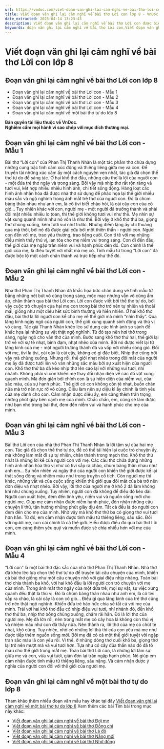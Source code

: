 ```yaml
---
url: https://vndoc.com/viet-doan-van-ghi-lai-cam-nghi-ve-bai-tho-loi-con-lop-8-297084
title: Viết đoạn văn ghi lại cảm nghĩ về bài thơ Lời con lớp 8 - VnDoc.com
date_extracted: 2025-04-14 13:23:43
description: Viết đoạn văn ghi lại cảm nghĩ về bài thơ Lời con được biên soạn nhằm giúp các em HS đạt kết quả tốt trong quá trình làm bài tập và học tập môn Ngữ văn lớp 8.
keywords: đoạn văn ghi lại cảm nghĩ về bài thơ Lời con,Viết đoạn văn ghi lại cảm nghĩ về bài thơ Lời con,đoạn văn ghi lại cảm nghĩ về một bài thơ tự do,ghi lại cảm nghĩ về bài thơ Lời con,Viết đoạn văn ghi lại cảm nghĩ về một bài thơ tự do,Viết đoạn văn ghi lại cảm nghĩ về bài thơ Lời con phan thị thanh nhàn,Viết đoạn văn ghi lại cảm nghĩ về một bài thơ tự do lời con,Viết đoạn văn ghi lại cảm nghĩ về một bài thơ tự do lớp 8,văn mẫu lớp 8,ngữ văn 8
---
```


# Viết đoạn văn ghi lại cảm nghĩ về bài thơ Lời con lớp 8
## **Đoạn văn ghi lại cảm nghĩ về bài thơ Lời con lớp 8**
  * Đoạn văn ghi lại cảm nghĩ về bài thơ Lời con - Mẫu 1
  * Đoạn văn ghi lại cảm nghĩ về bài thơ Lời con - Mẫu 2
  * Đoạn văn ghi lại cảm nghĩ về bài thơ Lời con - Mẫu 3
  * Đoạn văn ghi lại cảm nghĩ về bài thơ Lời con - Mẫu 4
  * Đoạn văn ghi lại cảm nghĩ về một bài thơ tự do lớp 8

**Bản quyền tài liệu thuộc về VnDoc.  
Nghiêm cấm mọi hành vi sao chép với mục đích thương mại.**
## **Đoạn văn ghi lại cảm nghĩ về bài thơ Lời con - Mẫu 1**
Bài thơ “Lời con” của Phan Thị Thanh Nhàn là một tác phẩm thơ chứa đựng những cung bậc tình cảm xúc động và thiêng liêng giữa mẹ và con. Để truyền tải những xúc cảm ấy một cách nguyên vẹn nhất, tác giả đã chọn thể thơ tự do để sáng tác. Ở hai khổ thơ đầu, những câu thơ là lời của người con - một đứa trẻ thơ ngây và trong sáng. Bởi vậy mà nhịp thơ rất rộn ràng và tươi vui, kết hợp nhiều nhiều hình ảnh, chi tiết sống động. Hàng loạt các hình ảnh nhân hóa đã được nhà thơ sử dụng để phác họa lại thế giới nhiều màu sắc và ngộ nghĩnh trong ánh mắt trẻ thơ của người con. Đó là chùm bàng thân nhau như anh em, là cô tivi biết chào hỏi, là cái cây con của cô gió… Tuy nhiên khác với con, người mẹ - một người đã trưởng thành và phải đối mặt nhiều nhiều lo toan, thì thế giới không tươi vui như thế. Mẹ nhìn sự vật xung quanh mình như nó vốn là như thế. Bởi vậy ở khổ thơ thứ ba, giọng thơ chùng xuống, kém tươi vui như trước. Nhưng điểm lặng ấy chỉ thoáng qua mà thôi, bởi nó đã được giải cứu bởi một thiên thần - người con. Người con đến với mẹ, trao yêu thương, trao tiếng cười. Con tỉ tê với mẹ những điều mình thấy thú vị, lan tỏa cho mẹ niềm vui trong sáng. Con đi đến đâu, thế giới của mẹ ngập tràn niềm vui và hạnh phúc đến đó. Con chính là thế giới của mẹ, là điều tuyệt vời nhất mà mẹ có. Tình mẫu tử trong “Lời con” đã được bộc lộ một cách chân thành và trực tiếp như thế đó.
## **Đoạn văn ghi lại cảm nghĩ về bài thơ Lời con - Mẫu 2**
Nhà thơ Phan Thị Thanh Nhàn đã khắc họa bức chân dung về tình mẫu tử bằng những nét bút vô cùng trong sáng, mộc mạc nhưng vẫn vô cùng ấm áp, chân thành qua bài thơ Lời con. Lời con được viết bởi thể thơ tự do, bởi vậy cuộc trò chuyện của hai mẹ con trong bài thơ trở nên tự nhiên và thoải mái, giống như một điều hết sức bình thường và hiển nhiên. Ở hai khổ thơ đầu, bài thơ là lời người con kể cho mẹ về thế giới mà mình “nhìn thấy”. Qua lăng kính ngây ngô của người con, thế giới xung quanh sinh động và thú vị vô cùng. Tác giả Thanh Nhàn khéo léo sử dụng các hình ảnh so sánh để khắc họa lại những sự vật thật ngộ nghĩnh. Từ đó tạo nên hơi thở trong sáng, ngây ngô cho vần thơ của mình. Bước sang khổ thơ thứ hai, thế giới lại trở về với sự tẻ nhạt, bình đạm, nhạt nhẽo của mình. Bởi nó được viết lại từ lăng kính của mẹ - một người trưởng thành đã va vấp với nhiều sóng gió. Đối với mẹ, tivi là tivi, cái cây là cái cây, không có gì đặc biệt. Nhịp thơ cũng bởi vậy mà chùng xuống. Nhưng rồi, thế giới nhạt nhẽo trong đôi mắt của người mẹ ấy đã được tưới lên vô vàn những sắc màu bởi sự xuất hiện của người con. Khổ thơ thứ ba đã kéo nhịp thơ lên cao lại với những vui tươi, nhí nhảnh. Không phải vì con khiến mẹ thay đổi nhận diện về các đồ vật xung quanh mình. Mà đơn giản bởi chính con là sự hiện diện của niềm vui, của sắc màu, của sự hạnh phúc. Thế giới có con không còn tẻ nhạt, buồn chán nữa mà trở nên rực rỡ vô cùng. Điều làm nên sự diệu kì ấy chính là tình yêu của mẹ dành cho con. Cảm nhận được điều ấy, em càng thêm trân trọng những phút giây bên cạnh mẹ của mình. Chắc chắn, em, cũng sẽ làm được như bạn nhỏ trong bài thơ, đem đến niềm vui và hạnh phúc cho mẹ của mình.
## **Đoạn văn ghi lại cảm nghĩ về bài thơ Lời con - Mẫu 3**
Bài thơ Lời con của nhà thơ Phan Thị Thanh Nhàn là lời tâm sự của hai mẹ con. Tác giả đã chọn thể thơ tự do, để có thể tái hiện lại cuộc trò chuyện ấy, mà không làm mất đi sự tự nhiên, chân thành trong mạch thơ. Khổ thơ thứ nhất là những lời kể của người con với mẹ. Các câu thơ chứa đựng những hình ảnh nhân hóa thú vị như cô tivi sắp ra chào, chùm bàng thân nhau như anh em… Sự hồn nhiên và ngây thơ của người con khiến thế giới được kể lại thật sống động và nhiệm màu như trong truyện cổ tích. Còn người mẹ thì khác, những vất vả của cuộc sống khiến thế giới qua đôi mắt của bà trở nên đơn điệu và nhạt nhẽo. Bởi vậy, lời thơ của người mẹ ở khổ 2 đã làm không khí như chùng xuống. Tuy nhiên, người con đã không để điều đó kéo dài. Người con xuất hiện, đem đến tình yêu, niềm vui và nguồn sống mới cho người mẹ. Giúp mẹ cảm nhận được niềm hạnh phúc, đón nhận những câu chuyện lí thú, tận hưởng những phút giây dịu êm. Tất cả đều là do người con đem đến cho mẹ của mình. Nhờ vậy mà khổ thơ thứ ba có giọng thơ vui tươi hơn hẳn. Từ đó, em cảm nhận được tình mẫu tử thiêng liêng, sâu sắc. Đối với người mẹ, con cái chính là cả thế giới. Hiểu được điều đó qua bài thơ Lời con, em càng thêm yêu quý và muốn được sẻ chia nhiều hơn với mẹ của mình.
## **Đoạn văn ghi lại cảm nghĩ về bài thơ Lời con - Mẫu 4**
“Lời con” là một bài thơ đặc sắc của nhà thơ Phan Thị Thanh Nhàn. Nhà thơ đã khéo léo lựa chọn thể thơ tự do để truyền tải câu chuyện của mình, khiến cả bài thơ giống như một câu chuyện nhỏ với giai điệu nhịp nhàng. Toàn bài thơ chia thành ba khổ, với hai khổ đầu là lời người con trò chuyện với mẹ của mình. Trong ánh mắt thơ ngây của một đứa trẻ, mọi sự vật, sự việc xung quanh đều thật là thú vị. Đó là chùm bàng thân nhau như anh em, là cô tivi sắp ra chào, là cái cây là con cô gió… Điều gì qua lăng kính của trẻ thơ cũng trở nên thật ngộ nghĩnh. Khiến đứa trẻ háo hức chia sẻ tất cả với mẹ của mình. Trái với hai khổ thơ đầu có nhịp điệu vui tươi, nhí nhảnh đó, đến khổ thơ thứ ba, nhịp thơ bỗng chùng xuống, chậm rãi hẳn. Đó là lời thơ của người mẹ. Mẹ đã lớn rồi, nên trong mắt mẹ cỏ cây hoa lá không còn thú vị và nhiệm màu như con đã thấy nữa. Nên thành ra, lời thơ của mẹ có chút tẻ nhạt, khô cứng. Tuy nhiên, nhờ có những lời thủ thỉ của con yêu mà mẹ như được tiếp thêm nguồn sống mới. Bởi mẹ đã có cả một thế giới tuyệt vời ngập tràn sắc màu là con yêu rồi. Vì thế, ở những dòng thơ cuối khổ ba, giọng thơ lại trở nên mượt mà và vui tươi hơn. Tựa như có cây đũa thần nào đó đã tô màu cho thế giới trong mắt mẹ. Toàn bài thơ Lời con, là những lời tâm sự giữa mẹ và con, vừa vui tươi, giản đơn lại tràn ngập hạnh phúc. Nó giúp em cảm nhận được tình mẫu tử thiêng liêng, sâu nặng. Và cảm nhận được ý nghĩa của người con đối với thế giới của người mẹ.
## **Đoạn văn ghi lại cảm nghĩ về một bài thơ tự do lớp 8**
Tham khảo thêm nhiều đoạn văn mẫu hay khác tại đây [Viết đoạn văn ghi lại cảm nghĩ về một bài thơ tự do lớp 8](<https://vndoc.com/viet-doan-van-ghi-lai-cam-nghi-ve-mot-bai-tho-tu-do-lop-8-297092>)
Xem thêm các bài Tìm bài trong mục này khác:
  * [Viết đoạn văn ghi lại cảm nghĩ về bài thơ Đợi mẹ](</viet-doan-van-ghi-lai-cam-nghi-ve-bai-tho-doi-me-lop-8-297085>)
  * [Viết đoạn văn ghi lại cảm nghĩ về bài thơ Đồng chí](</viet-doan-van-ghi-lai-cam-nghi-ve-bai-tho-dong-chi-lop-8-297087>)
  * [Viết đoạn văn ghi lại cảm nghĩ về bài thơ Lá đỏ](</viet-doan-van-ghi-lai-cam-nghi-ve-bai-tho-la-do-lop-8-297089>)
  * [Viết đoạn văn ghi lại cảm nghĩ về bài thơ Nắng mới](</viet-doan-van-ghi-lai-cam-nghi-ve-bai-tho-nang-moi-lop-8-297166>)
  * [Viết đoạn văn ghi lại cảm nghĩ về bài thơ Nhớ đồng](</doan-van-ghi-lai-cam-nhan-ve-bai-tho-nho-dong-lop-8-305767>)

